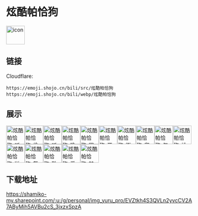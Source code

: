 # 炫酷帕恰狗
<img src="https://emoji.shojo.cn/bili/src/炫酷帕恰狗/icon.png" width="50" height="50" alt="icon">

## 链接
Cloudflare:
```
https://emoji.shojo.cn/bili/src/炫酷帕恰狗
https://emoji.shojo.cn/bili/webp/炫酷帕恰狗
```
## 展示
<img src="https://emoji.shojo.cn/bili/src/炫酷帕恰狗/炫酷帕恰狗-听音乐.png" width="50" height="50" alt="炫酷帕恰狗-听音乐"><img src="https://emoji.shojo.cn/bili/src/炫酷帕恰狗/炫酷帕恰狗-偷看.png" width="50" height="50" alt="炫酷帕恰狗-偷看"><img src="https://emoji.shojo.cn/bili/src/炫酷帕恰狗/炫酷帕恰狗-听广播.png" width="50" height="50" alt="炫酷帕恰狗-听广播"><img src="https://emoji.shojo.cn/bili/src/炫酷帕恰狗/炫酷帕恰狗-晚安.png" width="50" height="50" alt="炫酷帕恰狗-晚安"><img src="https://emoji.shojo.cn/bili/src/炫酷帕恰狗/炫酷帕恰狗-困惑.png" width="50" height="50" alt="炫酷帕恰狗-困惑"><img src="https://emoji.shojo.cn/bili/src/炫酷帕恰狗/炫酷帕恰狗-开心起飞.png" width="50" height="50" alt="炫酷帕恰狗-开心起飞"><img src="https://emoji.shojo.cn/bili/src/炫酷帕恰狗/炫酷帕恰狗-街舞.png" width="50" height="50" alt="炫酷帕恰狗-街舞"><img src="https://emoji.shojo.cn/bili/src/炫酷帕恰狗/炫酷帕恰狗-爬墙.png" width="50" height="50" alt="炫酷帕恰狗-爬墙"><img src="https://emoji.shojo.cn/bili/src/炫酷帕恰狗/炫酷帕恰狗-气.png" width="50" height="50" alt="炫酷帕恰狗-气"><img src="https://emoji.shojo.cn/bili/src/炫酷帕恰狗/炫酷帕恰狗-排好队.png" width="50" height="50" alt="炫酷帕恰狗-排好队"><img src="https://emoji.shojo.cn/bili/src/炫酷帕恰狗/炫酷帕恰狗-送花.png" width="50" height="50" alt="炫酷帕恰狗-送花"><img src="https://emoji.shojo.cn/bili/src/炫酷帕恰狗/炫酷帕恰狗-舞台秀.png" width="50" height="50" alt="炫酷帕恰狗-舞台秀"><img src="https://emoji.shojo.cn/bili/src/炫酷帕恰狗/炫酷帕恰狗-酷.png" width="50" height="50" alt="炫酷帕恰狗-酷"><img src="https://emoji.shojo.cn/bili/src/炫酷帕恰狗/炫酷帕恰狗-爱你.png" width="50" height="50" alt="炫酷帕恰狗-爱你"><img src="https://emoji.shojo.cn/bili/src/炫酷帕恰狗/炫酷帕恰狗-魅力四射.png" width="50" height="50" alt="炫酷帕恰狗-魅力四射">

## 下载地址

https://shamiko-my.sharepoint.com/:u:/g/personal/img_yuru_pro/EVZtkh4S3QVLn2yvcCV2A7AByMih5AVBu2cS_3jxzxSpzA
